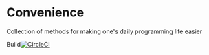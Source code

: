# Convenience
Collection of methods for making one's daily programming life easier

Build[![CircleCI](https://circleci.com/gh/FarrOut/Convenience.svg?style=svg)](https://circleci.com/gh/FarrOut/Convenience)

